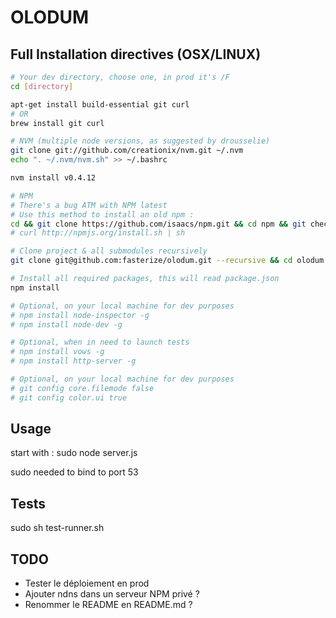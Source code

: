 OLODUM
======

Full Installation directives (OSX/LINUX)
----------------------------------------

```bash
# Your dev directory, choose one, in prod it's /F
cd [directory]

apt-get install build-essential git curl
# OR
brew install git curl

# NVM (multiple node versions, as suggested by drousselie)
git clone git://github.com/creationix/nvm.git ~/.nvm
echo ". ~/.nvm/nvm.sh" >> ~/.bashrc

nvm install v0.4.12

# NPM
# There's a bug ATM with NPM latest
# Use this method to install an old npm :
cd && git clone https://github.com/isaacs/npm.git && cd npm && git checkout v1.0.27 && sudo make install
# curl http://npmjs.org/install.sh | sh

# Clone project & all submodules recursively
git clone git@github.com:fasterize/olodum.git --recursive && cd olodum

# Install all required packages, this will read package.json
npm install

# Optional, on your local machine for dev purposes
# npm install node-inspector -g
# npm install node-dev -g

# Optional, when in need to launch tests
# npm install vows -g
# npm install http-server -g

# Optional, on your local machine for dev purposes
# git config core.filemode false
# git config color.ui true
```

Usage
-----
start with : sudo node server.js

sudo needed to bind to port 53

Tests
-----
sudo sh test-runner.sh

TODO
----
 * Tester le déploiement en prod
 * Ajouter ndns dans un serveur NPM privé ?
 * Renommer le README en README.md ?
